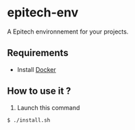 # epitech-env
A Epitech environnement for your projects.

## Requirements
* Install <a href="https://www.docker.com">Docker </a>
## How to use it ?
1. Launch this command
```
$ ./install.sh
```
